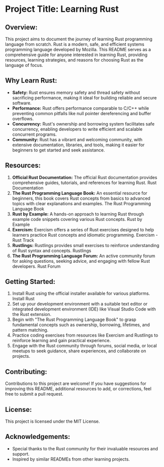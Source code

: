# **Project Title: Learning Rust**

## **Overview:** 
This project aims to document the journey of learning Rust programming language from scratch. Rust is a modern, safe, and efficient systems programming language developed by Mozilla. This README serves as a comprehensive guide for anyone interested in learning Rust, providing resources, learning strategies, and reasons for choosing Rust as the language of focus.

## **Why Learn Rust:**

-   **Safety:** Rust ensures memory safety and thread safety without sacrificing performance, making it ideal for building reliable and secure software.
-   **Performance:** Rust offers performance comparable to C/C++ while preventing common pitfalls like null pointer dereferencing and buffer overflows.
-   **Concurrency:** Rust's ownership and borrowing system facilitates safe concurrency, enabling developers to write efficient and scalable concurrent programs.
-   **Community:** Rust has a vibrant and welcoming community, with extensive documentation, libraries, and tools, making it easier for beginners to get started and seek assistance.

## **Resources:**

1.  **Official Rust Documentation:** The official Rust documentation provides comprehensive guides, tutorials, and references for learning Rust. Rust Documentation
2.  **The Rust Programming Language Book:** An essential resource for beginners, this book covers Rust concepts from basics to advanced topics with clear explanations and examples. The Rust Programming Language Book
3.  **Rust by Example:** A hands-on approach to learning Rust through example code snippets covering various Rust concepts. Rust by Example
4.  **Exercism:** Exercism offers a series of Rust exercises designed to help learners practice Rust concepts and idiomatic programming. Exercism - Rust Track
5.  **Rustlings:** Rustlings provides small exercises to reinforce understanding of Rust syntax and concepts. Rustlings
6.  **The Rust Programming Language Forum:** An active community forum for asking questions, seeking advice, and engaging with fellow Rust developers. Rust Forum

## **Getting Started:**

1.  Install Rust using the official installer available for various platforms. Install Rust
2.  Set up your development environment with a suitable text editor or integrated development environment (IDE) like Visual Studio Code with the Rust extension.
3.  Begin with "The Rust Programming Language Book" to grasp fundamental concepts such as ownership, borrowing, lifetimes, and pattern matching.
4.  Practice coding exercises from resources like Exercism and Rustlings to reinforce learning and gain practical experience.
5.  Engage with the Rust community through forums, social media, or local meetups to seek guidance, share experiences, and collaborate on projects.

## **Contributing:**
Contributions to this project are welcome! If you have suggestions for improving this README, additional resources to add, or corrections, feel free to submit a pull request.

## **License:**
 This project is licensed under the MIT License.

## **Acknowledgements:**

-   Special thanks to the Rust community for their invaluable resources and support.
-   Inspired by similar READMEs from other learning projects.